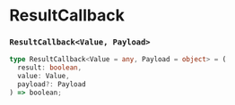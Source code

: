 # ResultCallback

### `ResultCallback<Value, Payload>`

```typescript
type ResultCallback<Value = any, Payload = object> = (
  result: boolean,
  value: Value,
  payload?: Payload
) => boolean;
```
